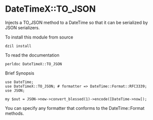 DateTimeX::TO_JSON
==================

Injects a TO_JSON method to a DateTime so that it can be serialized by JSON
serializers.

To install this module from source

    dzil install

To read the documentation

    perldoc DateTimeX::TO_JSON

Brief Synopsis

    use DateTime;
    use DateTimeX::TO_JSON; # formatter => DateTime::Format::RFC3339;
    use JSON;

    my $out = JSON->new->convert_blessed(1)->encode([DateTime->now]);

You can specify any formatter that conforms to the DateTime::Format methods.
